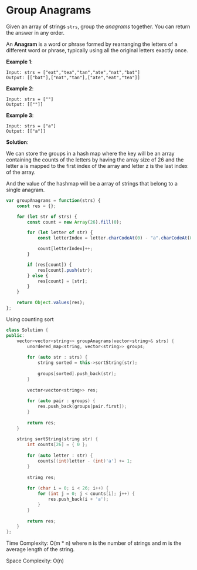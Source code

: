 # Group Anagrams

Given an array of strings `strs`, group the *anagrams* together.
You can return the answer in any order.

An **Anagram** is a word or phrase formed by rearranging the letters of a different
word or phrase, typically using all the original letters exactly once.

**Example 1**:

```
Input: strs = ["eat","tea","tan","ate","nat","bat"]
Output: [["bat"],["nat","tan"],["ate","eat","tea"]]
```

**Example 2**:

```
Input: strs = [""]
Output: [[""]]
```

**Example 3**:

```
Input: strs = ["a"]
Output: [["a"]]
```

**Solution**:

We can store the groups in a hash map where the key will be an
array containing the counts of the letters by having the array size of 26
and the letter a is mapped to the first index of the array and letter z is the
last index of the array.

And the value of the hashmap will be a array of strings that belong to a single
anagram.

```js
var groupAnagrams = function(strs) {
    const res = {};

    for (let str of strs) {
        const count = new Array(26).fill(0);

        for (let letter of str) {
            const letterIndex = letter.charCodeAt(0) - "a".charCodeAt(0);

            count[letterIndex]++;
        }

        if (res[count]) {
            res[count].push(str);
        } else {
            res[count] = [str];
        }
    }

    return Object.values(res);
};
```

Using counting sort

```cpp
class Solution {
public:
    vector<vector<string>> groupAnagrams(vector<string>& strs) {
        unordered_map<string, vector<string>> groups;
        
        for (auto str : strs) {
            string sorted = this->sortString(str);
            
            groups[sorted].push_back(str);
        }
        
        vector<vector<string>> res;
        
        for (auto pair : groups) {
            res.push_back(groups[pair.first]);
        }
        
        return res;
    }
    
    string sortString(string str) {
        int counts[26] = { 0 };
        
        for (auto letter : str) {
            counts[(int)letter - (int)'a'] += 1;
        }
        
        string res;
        
        for (char i = 0; i < 26; i++) {
            for (int j = 0; j < counts[i]; j++) {
                res.push_back(i + 'a');
            }
        }
        
        return res;
    }
};
```

Time Complexity: O(m * n) where n is the number of strings and m is
the average length of the string.

Space Complexity: O(n)